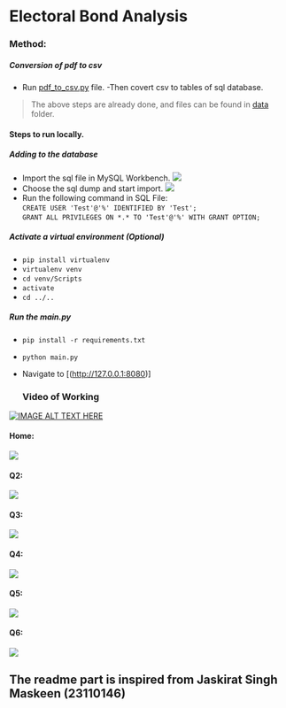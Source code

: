 # Electoral Bond Analysis 

### Method:
##### Conversion of pdf to csv 
- Run [pdf_to_csv.py](./pdf_to_csv.py) file.
-Then covert csv to tables of sql database.

> The above steps are already done, and files can be found in [data](./data/) folder.

#### Steps to run locally.
##### Adding to the database
- Import the sql file in MySQL Workbench. ![](https://i.imgur.com/I8Q0Jhv.png)
- Choose the sql dump and start import. ![](https://i.imgur.com/IdHYRDo.png)
- Run the following command in SQL File:<br>
  `CREATE USER 'Test'@'%' IDENTIFIED BY 'Test';`<br>
  `GRANT ALL PRIVILEGES ON *.* TO 'Test'@'%' WITH GRANT OPTION;`

##### Activate a virtual environment (Optional)
- `pip install virtualenv`
- `virtualenv venv`
- `cd venv/Scripts`
- `activate`
- `cd ../..`

##### Run the main.py
- `pip install -r requirements.txt`
- `python main.py`
- Navigate to [(http://127.0.0.1:8080)]

  ### Video of Working
[![IMAGE ALT TEXT HERE](https://img.youtube.com/vi/I4Pb1_JGbpE/0.jpg)](https://www.youtube.com/watch?v=I4Pb1_JGbpE)<br>

#### Home:

![](https://i.ibb.co/0MPPh0h/Home.png)<br>

#### Q2:

![](https://i.ibb.co/p0tq2TK/Question2.png)<br>

#### Q3:

![](https://i.ibb.co/W396j8V/Question3.png)<br>

#### Q4:

![](https://i.ibb.co/LSPfjCF/Question4.png)<br>


#### Q5:

![](https://i.ibb.co/Rgwyryd/Question5.png)<br>

#### Q6:

![](https://i.ibb.co/KN29nms/Question6.png)<br>



## The readme part is inspired from Jaskirat Singh Maskeen (23110146)

